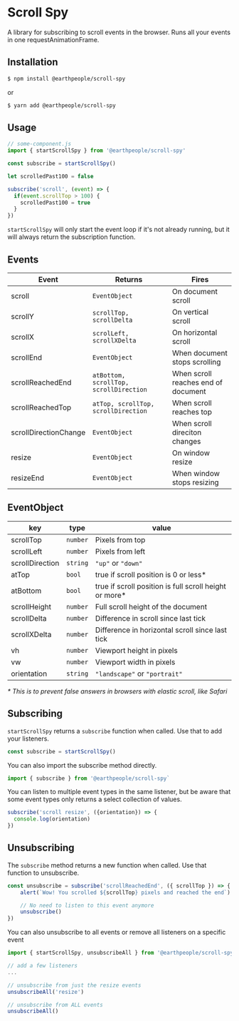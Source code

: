 # Scroll Spy

A library for subscribing to scroll events in the browser. Runs all your events in one requestAnimationFrame.

## Installation

```sh
$ npm install @earthpeople/scroll-spy
```

or

```sh
$ yarn add @earthpeople/scroll-spy
```

## Usage

```js
// some-component.js
import { startScrollSpy } from '@earthpeople/scroll-spy'

const subscribe = startScrollSpy()

let scrolledPast100 = false

subscribe('scroll', (event) => {
  if(event.scrollTop > 100) {
    scrolledPast100 = true
  }
})

```

`startScrollSpy` will only start the event loop if it's not already running, but it will always return the subscription function.

## Events

| Event                 | Returns       | Fires      |
| --------------------- | --------------| -----------|
| scroll                | `EventObject` | On document scroll |
| scrollY               | `scrollTop, scrollDelta` | On vertical scroll |
| scrollX               | `scrolLeft, scrollXDelta` | On horizontal scroll |
| scrollEnd             | `EventObject` | When document stops scrolling |
| scrollReachedEnd      | `atBottom, scrollTop, scrollDirection` | When scroll reaches end of document |
| scrollReachedTop      | `atTop, scrollTop, scrollDirection` | When scroll reaches top |
| scrollDirectionChange | `EventObject` | When scroll direciton changes |
| resize                | `EventObject` | On window resize |
| resizeEnd             | `EventObject` | When window stops resizing |

## EventObject

| key             | type     | value                |
| ----------      | -------- | -------------------- |
| scrollTop       | `number` | Pixels from top      |
| scrollLeft      | `number` | Pixels from left     |
| scrollDirection | `string` | `"up"` or `"down"`       |
| atTop           | `bool`   | true if scroll position is 0 or less* |
| atBottom        | `bool`   | true if scroll position is full scroll height or more* |
| scrollHeight    | `number` | Full scroll height of the document |
| scrollDelta     | `number` | Difference in scroll since last tick |
| scrollXDelta    | `number` | Difference in horizontal scroll since last tick |
| vh              | `number` | Viewport height in pixels |
| vw              | `number` | Viewport width in pixels |
| orientation     | `string` | `"landscape"` or `"portrait"` |


_* This is to prevent false answers in browsers with elastic scroll, like Safari_

## Subscribing

`startScrollSpy` returns a `subscribe` function when called. Use that to add your listeners.

```js
const subscribe = startScrollSpy()
```

You can also import the subscribe method directly.

```js
import { subscribe } from '@earthpeople/scroll-spy`
```

You can listen to multiple event types in the same listener, but be aware that some event types only returns a select collection of values.

```js
subscribe('scroll resize', ({orientation}) => {
  console.log(orientation)
})
```

## Unsubscribing

The `subscribe` method returns a new function when called. Use that function to unsubscribe.

```js
const unsubscribe = subscribe('scrollReachedEnd', ({ scrollTop }) => {
    alert(`Wow! You scrolled ${scrollTop} pixels and reached the end`)

    // No need to listen to this event anymore
    unsubscribe()
})

```

You can also unsubscribe to all events or remove all listeners on a specific event

```js
import { startScrollSpy, unsubscribeAll } from '@earthpeople/scroll-spy'

// add a few listeners
...

// unsubscribe from just the resize events
unsubscribeAll('resize')

// unsubscribe from ALL events
unsubscribeAll()


```